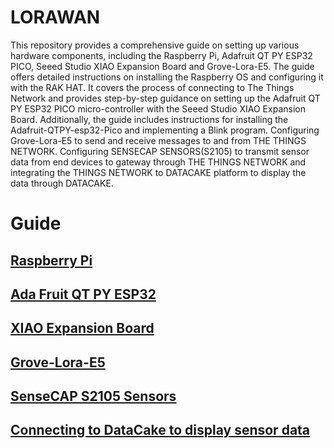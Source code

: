 # LORAWAN

This repository provides a comprehensive guide on setting up various hardware components, including the Raspberry Pi, Adafruit QT PY ESP32 PICO, Seeed Studio XIAO Expansion Board and Grove-Lora-E5. The guide offers detailed instructions on installing the Raspberry OS and configuring it with the RAK HAT. It covers the process of connecting to The Things Network and provides step-by-step guidance on setting up the Adafruit QT PY ESP32 PICO micro-controller with the Seeed Studio XIAO Expansion Board. Additionally, the guide includes instructions for installing the Adafruit-QTPY-esp32-Pico and implementing a Blink program. Configuring Grove-Lora-E5 to send and receive messages to and from THE THINGS NETWORK. Configuring SENSECAP SENSORS(S2105) to transmit sensor data from end devices to gateway through THE THINGS NETWORK and integrating the THINGS NETWORK to DATACAKE platform to display the data through DATACAKE.

# Guide
## [Raspberry Pi](https://github.com/OUSmartInfrastructure/LORAWAN/blob/main/Raspberry%20Pi)
## [Ada Fruit QT PY ESP32](https://github.com/OUSmartInfrastructure/LORAWAN/blob/main/Ada%20Fruit%20QT%20PY%20ESP32)
## [XIAO Expansion Board](https://github.com/OUSmartInfrastructure/LORAWAN/blob/main/XIAO%20Expansion%20Board%20Display)
## [Grove-Lora-E5](https://github.com/OUSmartInfrastructure/LORAWAN/blob/main/Grove-Lora-E5)
## [SenseCAP S2105 Sensors](https://github.com/OUSmartInfrastructure/LORAWAN/blob/main/SenseCAP%20Sensors)
## [Connecting to DataCake to display sensor data](https://github.com/nikhilramini/LoRaWAN/blob/main/Data%20Cake)


